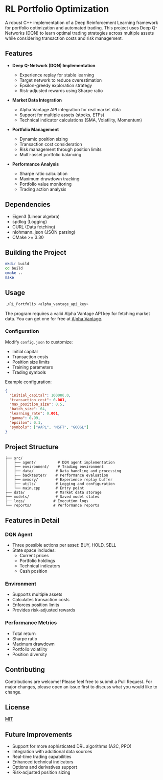 # RL Portfolio Optimization

A robust C++ implementation of a Deep Reinforcement Learning framework for portfolio optimization and automated trading. This project uses Deep Q-Networks (DQN) to learn optimal trading strategies across multiple assets while considering transaction costs and risk management.

## Features

- **Deep Q-Network (DQN) Implementation**
  - Experience replay for stable learning
  - Target network to reduce overestimation
  - Epsilon-greedy exploration strategy
  - Risk-adjusted rewards using Sharpe ratio

- **Market Data Integration**
  - Alpha Vantage API integration for real market data
  - Support for multiple assets (stocks, ETFs)
  - Technical indicator calculations (SMA, Volatility, Momentum)

- **Portfolio Management**
  - Dynamic position sizing
  - Transaction cost consideration
  - Risk management through position limits
  - Multi-asset portfolio balancing

- **Performance Analysis**
  - Sharpe ratio calculation
  - Maximum drawdown tracking
  - Portfolio value monitoring
  - Trading action analysis

## Dependencies

- Eigen3 (Linear algebra)
- spdlog (Logging)
- CURL (Data fetching)
- nlohmann_json (JSON parsing)
- CMake >= 3.30

## Building the Project

```bash
mkdir build
cd build
cmake ..
make
```

## Usage

```bash
./RL_Portfolio <alpha_vantage_api_key>
```

The program requires a valid Alpha Vantage API key for fetching market data. You can get one for free at [Alpha Vantage](https://www.alphavantage.co/).

### Configuration

Modify `config.json` to customize:
- Initial capital
- Transaction costs
- Position size limits
- Training parameters
- Trading symbols

Example configuration:
```json
{
  "initial_capital": 100000.0,
  "transaction_cost": 0.001,
  "max_position_size": 0.5,
  "batch_size": 64,
  "learning_rate": 0.001,
  "gamma": 0.99,
  "epsilon": 0.1,
  "symbols": ["AAPL", "MSFT", "GOOGL"]
}
```

## Project Structure

```
├── src/
│   ├── agent/          # DQN agent implementation
│   ├── environment/    # Trading environment
│   ├── data/          # Data handling and processing
│   ├── backtester/    # Performance evaluation
│   ├── memory/        # Experience replay buffer
│   ├── utils/         # Logging and configuration
│   └── main.cpp       # Entry point
├── data/              # Market data storage
├── models/            # Saved model states
├── logs/             # Execution logs
└── reports/          # Performance reports
```

## Features in Detail

### DQN Agent
- Three possible actions per asset: BUY, HOLD, SELL
- State space includes:
  - Current prices
  - Portfolio holdings
  - Technical indicators
  - Cash position

### Environment
- Supports multiple assets
- Calculates transaction costs
- Enforces position limits
- Provides risk-adjusted rewards

### Performance Metrics
- Total return
- Sharpe ratio
- Maximum drawdown
- Portfolio volatility
- Position diversity

## Contributing

Contributions are welcome! Please feel free to submit a Pull Request. For major changes, please open an issue first to discuss what you would like to change.

## License

[MIT](https://choosealicense.com/licenses/mit/)

## Future Improvements

- Support for more sophisticated DRL algorithms (A2C, PPO)
- Integration with additional data sources
- Real-time trading capabilities
- Enhanced technical indicators
- Options and derivatives support
- Risk-adjusted position sizing
